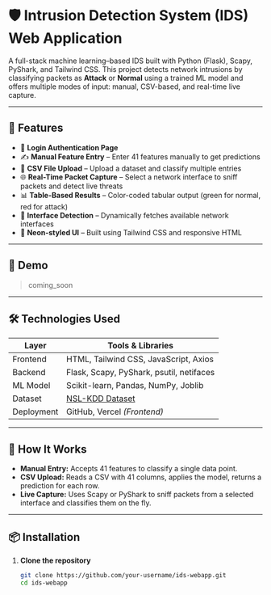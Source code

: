 # 🛡️ Intrusion Detection System (IDS) Web Application

A full-stack machine learning–based IDS built with Python (Flask), Scapy, PyShark, and Tailwind CSS. This project detects network intrusions by classifying packets as **Attack** or **Normal** using a trained ML model and offers multiple modes of input: manual, CSV-based, and real-time live capture.

---

## 📌 Features

- 🔐 **Login Authentication Page**
- ✍️ **Manual Feature Entry** – Enter 41 features manually to get predictions
- 📂 **CSV File Upload** – Upload a dataset and classify multiple entries
- 🌐 **Real-Time Packet Capture** – Select a network interface to sniff packets and detect live threats
- 📊 **Table-Based Results** – Color-coded tabular output (green for normal, red for attack)
- 📡 **Interface Detection** – Dynamically fetches available network interfaces
- 🎨 **Neon-styled UI** – Built using Tailwind CSS and responsive HTML

---

## 🚀 Demo

>coming_soon
---

## 🛠️ Technologies Used

| Layer       | Tools & Libraries                                |
|-------------|--------------------------------------------------|
| Frontend    | HTML, Tailwind CSS, JavaScript, Axios            |
| Backend     | Flask, Scapy, PyShark, psutil, netifaces         |
| ML Model    | Scikit-learn, Pandas, NumPy, Joblib              |
| Dataset     | [NSL-KDD Dataset](https://www.unb.ca/cic/datasets/nsl.html) |
| Deployment  | GitHub, Vercel *(Frontend)*                      |

---

## 🧠 How It Works

- **Manual Entry:** Accepts 41 features to classify a single data point.
- **CSV Upload:** Reads a CSV with 41 columns, applies the model, returns a prediction for each row.
- **Live Capture:** Uses Scapy or PyShark to sniff packets from a selected interface and classifies them on the fly.

---

## 📦 Installation

1. **Clone the repository**
   ```bash
   git clone https://github.com/your-username/ids-webapp.git
   cd ids-webapp
